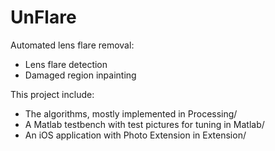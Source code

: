 # UnFlare

Automated lens flare removal:
- Lens flare detection
- Damaged region inpainting

This project include:
- The algorithms, mostly implemented in Processing/
- A Matlab testbench with test pictures for tuning in Matlab/
- An iOS application with Photo Extension in Extension/
